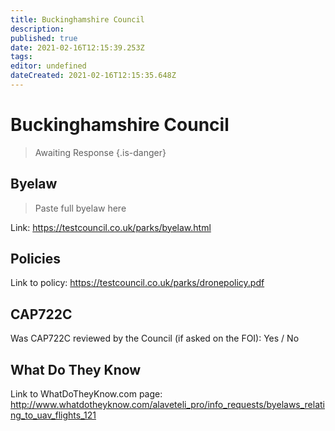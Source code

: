 ```yaml
---
title: Buckinghamshire Council
description: 
published: true
date: 2021-02-16T12:15:39.253Z
tags: 
editor: undefined
dateCreated: 2021-02-16T12:15:35.648Z
---
```


# Buckinghamshire Council
>  Awaiting Response
> {.is-danger}

## Byelaw
> Paste full byelaw here

Link:
https://testcouncil.co.uk/parks/byelaw.html

## Policies
Link to policy:
https://testcouncil.co.uk/parks/dronepolicy.pdf

## CAP722C

Was CAP722C reviewed by the Council (if asked on the FOI): Yes / No

## What Do They Know

Link to WhatDoTheyKnow.com page:
http://www.whatdotheyknow.com/alaveteli_pro/info_requests/byelaws_relating_to_uav_flights_121


